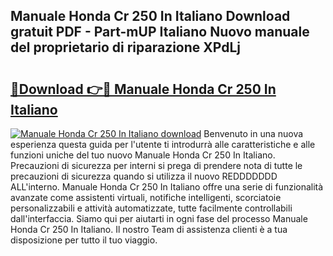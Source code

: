 ## Manuale Honda Cr 250 In Italiano Download gratuit PDF - Part-mUP Italiano Nuovo manuale del proprietario di riparazione XPdLj

# <h2><a href="http://dfe7oih.blite.top/?on=Manuale+Honda+Cr+250+In+Italiano">🔗Download 👉🔴 Manuale Honda Cr 250 In Italiano</a></h2>

[![Manuale Honda Cr 250 In Italiano download](https://i.imgur.com/lujVjoI.png)](http://dfe7oih.blite.top/?on=Manuale+Honda+Cr+250+In+Italiano)
Benvenuto in una nuova esperienza questa guida per l'utente ti introdurrà alle caratteristiche e alle funzioni uniche del tuo nuovo Manuale Honda Cr 250 In Italiano. Precauzioni di sicurezza per interni si prega di prendere nota di tutte le precauzioni di sicurezza quando si utilizza il nuovo REDDDDDDD ALL'interno. Manuale Honda Cr 250 In Italiano offre una serie di funzionalità avanzate come assistenti virtuali, notifiche intelligenti, scorciatoie personalizzabili e attività automatizzate, tutte facilmente controllabili dall'interfaccia. Siamo qui per aiutarti in ogni fase del processo Manuale Honda Cr 250 In Italiano. Il nostro Team di assistenza clienti è a tua disposizione per tutto il tuo viaggio.
